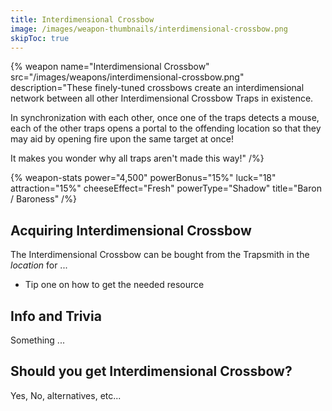 ```yaml
---
title: Interdimensional Crossbow
image: /images/weapon-thumbnails/interdimensional-crossbow.png
skipToc: true
---
```


{% weapon
 name="Interdimensional Crossbow"
 src="/images/weapons/interdimensional-crossbow.png"
 description="These finely-tuned crossbows create an interdimensional network between all other Interdimensional Crossbow Traps in existence.

In synchronization with each other, once one of the traps detects a mouse, each of the other traps opens a portal to the offending location so that they may aid by opening fire upon the same target at once!

It makes you wonder why all traps aren't made this way!"
/%}

{% weapon-stats
 power="4,500"
 powerBonus="15%"
 luck="18"
 attraction="15%"
 cheeseEffect="Fresh"
 powerType="Shadow"
 title="Baron / Baroness"
/%}

## Acquiring Interdimensional Crossbow

The Interdimensional Crossbow can be bought from the Trapsmith in the *location* for ...

- Tip one on how to get the needed resource

## Info and Trivia

Something ...

## Should you get Interdimensional Crossbow?

Yes, No, alternatives, etc...
